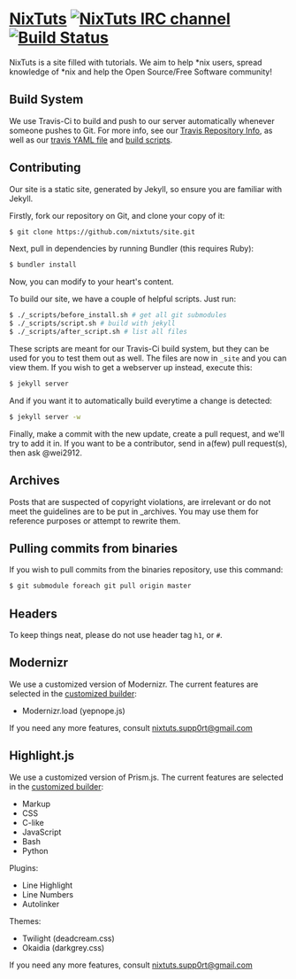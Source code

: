 # [NixTuts](http://nixtuts.info) [![NixTuts IRC channel](https://kiwiirc.com/buttons/irc.spotchat.org/NixTuts.png)](https://kiwiirc.com/client/irc.spotchat.org/?nick=kiwi_guest|?#NixTuts) [![Build Status](https://travis-ci.org/nixtuts/site.png?branch=master)](https://travis-ci.org/nixtuts/site)

NixTuts is a site filled with tutorials. We aim to help *nix users, spread knowledge of *nix and help the Open Source/Free Software community!

## Build System

We use Travis-Ci to build and push to our server automatically whenever someone pushes to Git.
For more info, see our [Travis Repository Info](https://travis-ci.org/nixtuts/site),
as well as our [travis YAML file](.travis.yml) and [build scripts](\_scripts).

## Contributing

Our site is a static site, generated by Jekyll, so ensure you are familiar with Jekyll.

Firstly, fork our repository on Git, and clone your copy of it:

```bash
$ git clone https://github.com/nixtuts/site.git
```

Next, pull in dependencies by running Bundler (this requires Ruby):

```bash
$ bundler install
```

Now, you can modify to your heart's content.

To build our site, we have a couple of helpful scripts. Just run:

```bash
$ ./_scripts/before_install.sh # get all git submodules
$ ./_scripts/script.sh # build with jekyll
$ ./_scripts/after_script.sh # list all files
```
These scripts are meant for our Travis-Ci build system, but they can be used for you to test them out as well. The files are now in `_site` and you can view them. If you wish to get a webserver up instead, execute this:

```bash
$ jekyll server
```

And if you want it to automatically build everytime a change is detected:

```bash
$ jekyll server -w
```

Finally, make a commit with the new update, create a pull request, and we'll try to add it in.
If you want to be a contributor, send in a(few) pull request(s), then ask @wei2912.

## Archives

Posts that are suspected of copyright violations, are irrelevant or do not meet the guidelines are to be put in _archives. You may use them for reference purposes or attempt to rewrite them.

## Pulling commits from binaries

If you wish to pull commits from the binaries repository, use this command:

```bash
$ git submodule foreach git pull origin master
```

## Headers

To keep things neat, please do not use header tag `h1`, or `#`.

## Modernizr

We use a customized version of Modernizr. The current features are selected in the [customized builder](http://modernizr.com/download/):

* Modernizr.load (yepnope.js)

If you need any more features, consult nixtuts.supp0rt@gmail.com

## Highlight.js

We use a customized version of Prism.js. The current features are selected in the [customized builder](http://prismjs.com/download.html):

* Markup
* CSS
* C-like
* JavaScript
* Bash
* Python

Plugins:

* Line Highlight
* Line Numbers
* Autolinker

Themes:

* Twilight (deadcream.css)
* Okaidia (darkgrey.css)

If you need any more features, consult nixtuts.supp0rt@gmail.com
